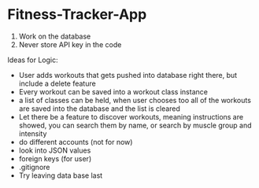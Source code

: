 # Fitness-Tracker-App

1) Work on the database
2) Never store API key in the code

Ideas for Logic:
- User adds workouts that gets pushed into database right there, but include a delete feature
- Every workout can be saved into a workout class instance
- a list of classes can be held, when user chooses too all of the workouts are saved into the database and the list is cleared
- Let there be a feature to discover workouts, meaning instructions are showed, you can search them by name, or search by muscle group and intensity
- do different accounts (not for now)
- look into JSON values
- foreign keys (for user)
- .gitignore
- Try leaving data base last
